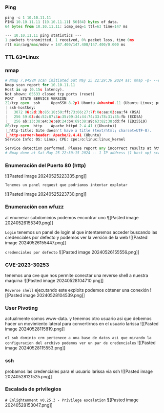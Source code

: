 #
### Ping
```python
ping -c 1 10.10.11.11
PING 10.10.11.11 (10.10.11.11) 56(84) bytes of data.
64 bytes from 10.10.11.11: icmp_seq=1 ttl=63 time=147 ms

--- 10.10.11.11 ping statistics ---
1 packets transmitted, 1 received, 0% packet loss, time 0ms
rtt min/avg/max/mdev = 147.400/147.400/147.400/0.000 ms
```

### TTL 63=Linux

### nmap
```python
# Nmap 7.94SVN scan initiated Sat May 25 22:29:36 2024 as: nmap -p- --open -sC -sV --min-rate 3000 -n -Pn -oN Scan 10.10.11.11
Nmap scan report for 10.10.11.11
Host is up (0.15s latency).
Not shown: 65533 closed tcp ports (reset)
PORT   STATE SERVICE VERSION
22/tcp open  ssh     OpenSSH 8.2p1 Ubuntu 4ubuntu0.11 (Ubuntu Linux; protocol 2.0)
| ssh-hostkey: 
|   3072 06:2d:3b:85:10:59:ff:73:66:27:7f:0e:ae:03:ea:f4 (RSA)
|   256 59:03:dc:52:87:3a:35:99:34:44:74:33:78:31:35:fb (ECDSA)
|_  256 ab:13:38:e4:3e:e0:24:b4:69:38:a9:63:82:38:dd:f4 (ED25519)
80/tcp open  http    Apache httpd 2.4.41 ((Ubuntu))
|_http-title: Site doesn't have a title (text/html; charset=UTF-8).
|_http-server-header: Apache/2.4.41 (Ubuntu)
Service Info: OS: Linux; CPE: cpe:/o:linux:linux_kernel

Service detection performed. Please report any incorrect results at https://nmap.org/submit/ .
# Nmap done at Sat May 25 22:30:15 2024 -- 1 IP address (1 host up) scanned in 39.22 seconds
```

### Enumeración del Puerto 80 (http)

![[Pasted image 20240525223335.png]]

`Tenemos un panel request que podriamos intentar explotar`

![[Pasted image 20240525223730.png]]

### Enumeración con wfuzz
al enumerar subdominios podemos encontrar uno
![[Pasted image 20240526155349.png]]

`Login`
tenemos un panel de login al que intentaremos acceder buscando las credenciales por defecto y podemos ver la versión de la web
![[Pasted image 20240526155447.png]]

`credenciales por defecto`
![[Pasted image 20240526155556.png]]

### CVE-2023-30253
tenemos una cve que nos permite conectar una reverse shell a nuestra maquina
![[Pasted image 20240528104710.png]]

`Reverse shell`
ejecutando este exploits podemos obtener una conexión 
![[Pasted image 20240528104539.png]]

### User Pivoting
actualmente somos www-data. y tenemos otro usuario asi que debemos hacer un movimiento lateral para convertirnos en el usuario larissa
![[Pasted image 20240528115819.png]]

`el sub dominio crm pertenece a una base de datos asi que mirando la configuracion del archivo podemos ver un par de credenciales`
![[Pasted image 20240528115553.png]]

### ssh
probamos las credenciales para el usuario larissa via ssh
![[Pasted image 20240528121525.png]]

### Escalada de privilegios
`# Enlightenment v0.25.3 - Privilege escalation`
![[Pasted image 20240528153047.png]]